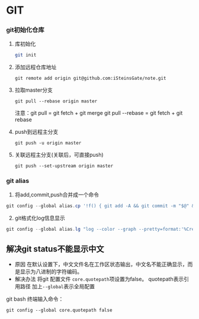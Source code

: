 # GIT

### git初始化仓库

1. 库初始化

   ```bash
   git init
   ```

2. 添加远程仓库地址

   ```
   git remote add origin git@github.com:iSteinsGate/note.git
   ```

3. 拉取master分支

   ```
   git pull --rebase origin master
   ```

   注意：git pull = git fetch + git merge
   			git pull --rebase = git fetch + git rebase

4. push到远程主分支

   ```
   git push -u origin master
   ```

5. 关联远程主分支(关联后，可直接push)

   ```
   git push --set-upstream origin master
   ```




### git alias

1. 将add,commit,push合并成一个命令

```powershell
git config --global alias.cp '!f() { git add -A && git commit -m "$@" && git push; }; f'
```

2. git格式化log信息显示

```powershell
git config --global alias.lg "log --color --graph --pretty=format:'%Cred%h%Creset -%C(yellow)%d%Creset %s %Cgreen(%cr) %C(bold blue)<%an>%Creset' --abbrev-commit"
```



## 解决git status不能显示中文

- 原因
  在默认设置下，中文文件名在工作区状态输出，中文名不能正确显示，而是显示为八进制的字符编码。
- 解决办法
  将git 配置文件 `core.quotepath`项设置为false。
  quotepath表示引用路径
  加上`--global`表示全局配置

git bash 终端输入命令：

```
git config --global core.quotepath false
```